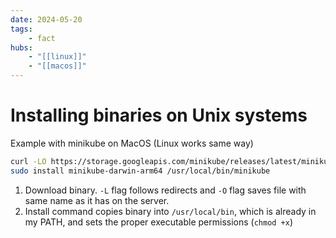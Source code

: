 ```yaml
---
date: 2024-05-20
tags:
    - fact
hubs:
    - "[[linux]]"
    - "[[macos]]"
---
```


# Installing binaries on Unix systems

Example with minikube on MacOS (Linux works same way)

```bash
curl -LO https://storage.googleapis.com/minikube/releases/latest/minikube-darwin-arm64
sudo install minikube-darwin-arm64 /usr/local/bin/minikube
```

1. Download binary. `-L` flag follows redirects and `-O` flag saves file with same name as it has on the server.
2. Install command copies binary into `/usr/local/bin`, which is already in my PATH, and sets the proper executable permissions (`chmod +x`)




